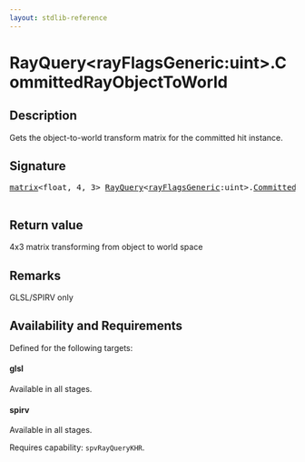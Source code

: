 ```yaml
---
layout: stdlib-reference
---
```


# RayQuery\<rayFlagsGeneric:uint\>\.CommittedRayObjectToWorld

## Description

Gets the object-to-world transform matrix for the committed hit instance.



## Signature 

<pre>
<a href="../../matrix/index.html" class="code_type">matrix</a>&lt;<span class="code_keyword">float</span>, 4, 3&gt; <a href="../index.html" class="code_type">RayQuery</a>&lt;<a href="../index.html#decl-rayFlagsGeneric" class="code_var">rayFlagsGeneric</a>:<span class="code_keyword">uint</span>&gt;.<a href=".html">CommittedRayObjectToWorld</a>();

</pre>

## Return value
4x3 matrix transforming from object to world space

## Remarks
GLSL/SPIRV only


## Availability and Requirements

Defined for the following targets:

#### glsl
Available in all stages.

#### spirv
Available in all stages.

Requires capability: `spvRayQueryKHR`.



